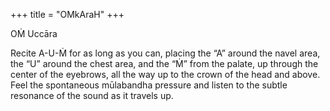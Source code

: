 +++
title = "OMkAraH"
+++

OṀ Uccāra


Recite A-U-Ṁ for as long as you can, placing the “A” around the navel area, the “U” around the chest area, and the “Ṁ” from the palate, up through the center of the eyebrows, all the way up to the crown of the head and above. Feel the spontaneous mūlabandha pressure and listen to the subtle resonance of the sound as it travels up.